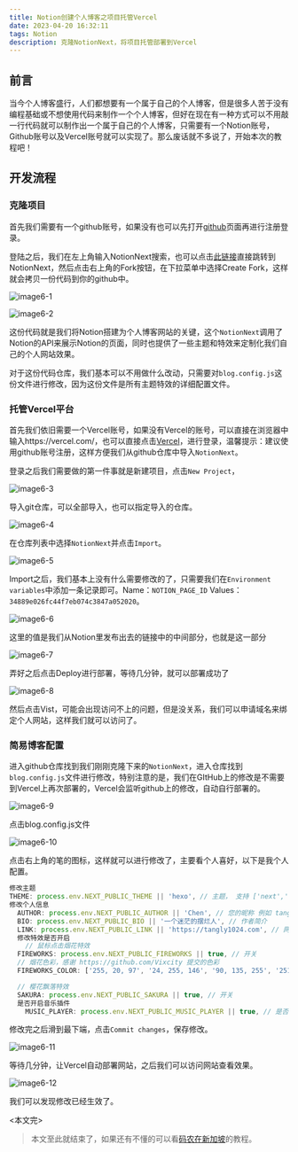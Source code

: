 ```yaml
---
title: Notion创建个人博客之项目托管Vercel
date: 2023-04-20 16:32:11
tags: Notion
description: 克隆NotionNext，将项目托管部署到Vercel
---
```


## 前言

当今个人博客盛行，人们都想要有一个属于自己的个人博客，但是很多人苦于没有编程基础或不想使用代码来制作一个个人博客，但好在现在有一种方式可以不用敲一行代码就可以制作出一个属于自己的个人博客，只需要有一个Notion账号，Github账号以及Vercel账号就可以实现了。那么废话就不多说了，开始本次的教程吧！

## 开发流程

### 克隆项目

首先我们需要有一个github账号，如果没有也可以先打开[github](https://www.github.com)页面再进行注册登录。

登陆之后，我们在左上角输入NotionNext搜索，也可以点击[此链接](https://github.com/tangly1024/NotionNext)直接跳转到NotionNext，然后点击右上角的Fork按钮，在下拉菜单中选择Create Fork，这样就会拷贝一份代码到你的github中。

![image6-1](https://cdn.jsdelivr.net/gh/qichenxiaoni/Picture-warehouse@main/img/image6-1.png)

![image6-2](https://cdn.jsdelivr.net/gh/qichenxiaoni/Picture-warehouse@main/img/image6-2.png)

这份代码就是我们将Notion搭建为个人博客网站的关键，这个`NotionNext`调用了Notion的API来展示Notion的页面，同时也提供了一些主题和特效来定制化我们自己的个人网站效果。

对于这份代码仓库，我们基本可以不用做什么改动，只需要对`blog.config.js`这份文件进行修改，因为这份文件是所有主题特效的详细配置文件。

### 托管Vercel平台

首先我们依旧需要一个Vercel账号，如果没有Vercel的账号，可以直接在浏览器中输入https://vercel.com/，也可以直接点击[Vercel](https://vercel.com/)，进行登录，温馨提示：建议使用github账号注册，这样方便我们从github仓库中导入`NotionNext`。

登录之后我们需要做的第一件事就是新建项目，点击`New Project`，

![image6-3](https://cdn.jsdelivr.net/gh/qichenxiaoni/Picture-warehouse@main/img/image6-3.png)

导入git仓库，可以全部导入，也可以指定导入的仓库。

![image6-4](https://cdn.jsdelivr.net/gh/qichenxiaoni/Picture-warehouse@main/img/image6-4.png)

在仓库列表中选择`NotionNext`并点击`Import`。

![image6-5](https://cdn.jsdelivr.net/gh/qichenxiaoni/Picture-warehouse@main/img/image6-5.png)

Import之后，我们基本上没有什么需要修改的了，只需要我们在`Environment variables`中添加一条记录即可。Name：`NOTION_PAGE_ID` Values：`34889e026fc44f7eb074c3847a052020`。

![image6-6](https://cdn.jsdelivr.net/gh/qichenxiaoni/Picture-warehouse@main/img/image6-6.png)

这里的值是我们从Notion里发布出去的链接中的中间部分，也就是这一部分

![image6-7](https://cdn.jsdelivr.net/gh/qichenxiaoni/Picture-warehouse@main/img/image6-7.png)

弄好之后点击Deploy进行部署，等待几分钟，就可以部署成功了

![image6-8](https://cdn.jsdelivr.net/gh/qichenxiaoni/Picture-warehouse@main/img/image6-8.png)

然后点击Vist，可能会出现访问不上的问题，但是没关系，我们可以申请域名来绑定个人网站，这样我们就可以访问了。

### 简易博客配置

进入github仓库找到我们刚刚克隆下来的`NotionNext`，进入仓库找到`blog.config.js`文件进行修改，特别注意的是，我们在GItHub上的修改是不需要到Vercel上再次部署的，Vercel会监听github上的修改，自动自行部署的。

![image6-9](https://cdn.jsdelivr.net/gh/qichenxiaoni/Picture-warehouse@main/img/image6-9.png)

点击blog.config.js文件

![image6-10](https://cdn.jsdelivr.net/gh/qichenxiaoni/Picture-warehouse@main/img/image6-10.png)

点击右上角的笔的图标，这样就可以进行修改了，主要看个人喜好，以下是我个人配置。

```js
修改主题
THEME: process.env.NEXT_PUBLIC_THEME || 'hexo', // 主题， 支持 ['next','hexo',"fukasawa','medium','example'] @see https://preview.tangly1024.com
修改个人信息
  AUTHOR: process.env.NEXT_PUBLIC_AUTHOR || 'Chen', // 您的昵称 例如 tangly1024
  BIO: process.env.NEXT_PUBLIC_BIO || '一个迷茫的摆烂人', // 作者简介
  LINK: process.env.NEXT_PUBLIC_LINK || 'https://tangly1024.com', // 网站地址
  修改特效是否开启
    // 鼠标点击烟花特效
  FIREWORKS: process.env.NEXT_PUBLIC_FIREWORKS || true, // 开关
  // 烟花色彩，感谢 https://github.com/Vixcity 提交的色彩
  FIREWORKS_COLOR: ['255, 20, 97', '24, 255, 146', '90, 135, 255', '251, 243, 140'],

  // 樱花飘落特效
  SAKURA: process.env.NEXT_PUBLIC_SAKURA || true, // 开关
  是否开启音乐插件
    MUSIC_PLAYER: process.env.NEXT_PUBLIC_MUSIC_PLAYER || true, // 是否使用音乐播放插件
```

修改完之后滑到最下端，点击`Commit changes`，保存修改。

![image6-11](https://cdn.jsdelivr.net/gh/qichenxiaoni/Picture-warehouse@main/img/image6-11.png)

等待几分钟，让Vercel自动部署网站，之后我们可以访问网站查看效果。

![image6-12](https://cdn.jsdelivr.net/gh/qichenxiaoni/Picture-warehouse@main/img/image6-12.png)

我们可以发现修改已经生效了。



<本文完>



> 本文至此就结束了，如果还有不懂的可以看[码农在新加坡](https://www.leftpocket.cn/post/notion/vercel/)的教程。
